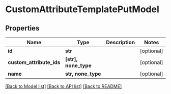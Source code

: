 # CustomAttributeTemplatePutModel


## Properties
Name | Type | Description | Notes
------------ | ------------- | ------------- | -------------
**id** | **str** |  | [optional] 
**custom_attribute_ids** | **[str], none_type** |  | [optional] 
**name** | **str, none_type** |  | [optional] 

[[Back to Model list]](../README.md#documentation-for-models) [[Back to API list]](../README.md#documentation-for-api-endpoints) [[Back to README]](../README.md)


